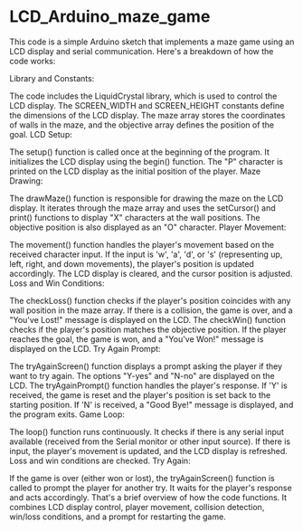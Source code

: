 # LCD_Arduino_maze_game

This code is a simple Arduino sketch that implements a maze game using an LCD display and serial communication. Here's a breakdown of how the code works:

Library and Constants:

The code includes the LiquidCrystal library, which is used to control the LCD display.
The SCREEN_WIDTH and SCREEN_HEIGHT constants define the dimensions of the LCD display.
The maze array stores the coordinates of walls in the maze, and the objective array defines the position of the goal.
LCD Setup:

The setup() function is called once at the beginning of the program.
It initializes the LCD display using the begin() function.
The "P" character is printed on the LCD display as the initial position of the player.
Maze Drawing:

The drawMaze() function is responsible for drawing the maze on the LCD display.
It iterates through the maze array and uses the setCursor() and print() functions to display "X" characters at the wall positions.
The objective position is also displayed as an "O" character.
Player Movement:

The movement() function handles the player's movement based on the received character input.
If the input is 'w', 'a', 'd', or 's' (representing up, left, right, and down movements), the player's position is updated accordingly.
The LCD display is cleared, and the cursor position is adjusted.
Loss and Win Conditions:

The checkLoss() function checks if the player's position coincides with any wall position in the maze array.
If there is a collision, the game is over, and a "You've Lost!" message is displayed on the LCD.
The checkWin() function checks if the player's position matches the objective position.
If the player reaches the goal, the game is won, and a "You've Won!" message is displayed on the LCD.
Try Again Prompt:

The tryAgainScreen() function displays a prompt asking the player if they want to try again.
The options "Y-yes" and "N-no" are displayed on the LCD.
The tryAgainPrompt() function handles the player's response.
If 'Y' is received, the game is reset and the player's position is set back to the starting position.
If 'N' is received, a "Good Bye!" message is displayed, and the program exits.
Game Loop:

The loop() function runs continuously.
It checks if there is any serial input available (received from the Serial monitor or other input source).
If there is input, the player's movement is updated, and the LCD display is refreshed.
Loss and win conditions are checked.
Try Again:

If the game is over (either won or lost), the tryAgainScreen() function is called to prompt the player for another try.
It waits for the player's response and acts accordingly.
That's a brief overview of how the code functions. It combines LCD display control, player movement, collision detection, win/loss conditions, and a prompt for restarting the game.
